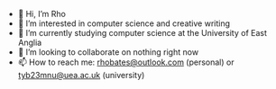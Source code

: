 - 👋 Hi, I’m Rho
- 👀 I’m interested in computer science and creative writing
- 🌱 I’m currently studying computer science at the University of East Anglia
- 💞️ I’m looking to collaborate on nothing right now
- 📫 How to reach me: rhobates@outlook.com (personal) or tyb23mnu@uea.ac.uk (university)

<!---
MyriadOfSilveredStars/MyriadOfSilveredStars is a ✨ special ✨ repository because its `README.md` (this file) appears on your GitHub profile.
You can click the Preview link to take a look at your changes.
--->
